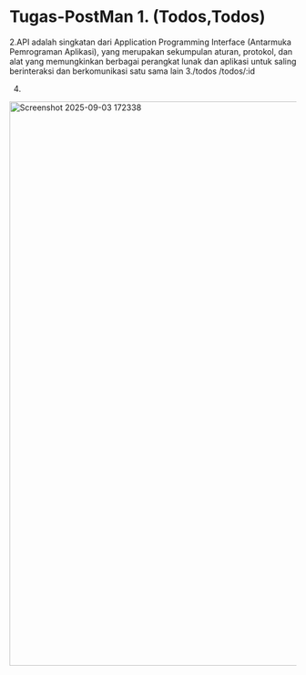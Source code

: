 # Tugas-PostMan   1. (Todos,Todos)
2.API adalah singkatan dari Application Programming Interface (Antarmuka Pemrograman Aplikasi), yang merupakan sekumpulan aturan, protokol, dan alat yang memungkinkan berbagai perangkat lunak dan aplikasi untuk saling berinteraksi dan berkomunikasi satu sama lain
3./todos
  /todos/:id 

4.
<img width="1602" height="991" alt="Screenshot 2025-09-03 172338" src="https://github.com/user-attachments/assets/71a9fe35-9630-4f7a-820e-1a36c0141c5c" />
